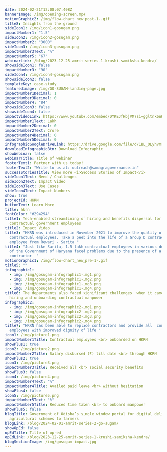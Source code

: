 ```yaml
---
date: 2024-02-21T12:08:07.408Z
bannerImage: /img/opening-screen.mp4
motionGraphic2: /img/flow-chart_new_post-1-.gif
title8: Insights from the ground
sideIcon1: /img/icon1-gosugam.png
impactNumber1: "1.5"
sideIcon2: /img/icon2-gosugam.png
impactNumber2: "3000"
sideIcon3: /img/icon3-gosugam.png
impactNumber3Text: "%"
impactNumber5: "67"
webinarLink: /blog/2023-12-25-amrit-series-1-krushi-samiksha-kendra/
showsideIcon1: false
impactNumber3: "90"
sideIcon4: /img/icon4-gosugam.png
showsideIcon2: false
templateKey: case-study
featuredimage: /img/GO-SUGAM-landing-page.jpg
impactNumber1Decimal: 1
impactNumber3Decimal: 0
impactNumber4: "84"
showsideIcon3: false
showsideIcon4: false
impactVideoLink: https://www.youtube.com/embed/DYKEJfHbjVM?si=ggltnk6nWh966wG_
impactNumber1Text: Lakh
impactNumber2Decimal: 0
impactNumber2Text: Crore
impactNumber4Decimal: 0
impactNumber5Decimal: 0
infographicGoogleDriveLink: https://drive.google.com/file/d/1BL_OLyhvmrt9BsOCiSya-6UEOhJAAyyr/view?usp=drive_link
downloadInfographicBtn: Download Infographic
showWebinar: false
webinarTitle: Title of webinar
footerText1: Partner with us today!
footerText2: "Write to us at: outreach@samagragovernance.in"
successStoriesTitle: View more <i>Success Stories of Impact</i>
sideIcon1Text: Need / Challenges
sideIcon2Text: Impact Video
sideIcon3Text: Use Cases
sideIcon4Text: Impact Numbers
show: true
projectId: HKRN
buttonText: Learn More
title: hkrn
fontColor: "#294294"
title1: Tech-enabled streamlining of hiring and benefits dispersal for
  contractual government employees
title2: Impact Video
title3: "HKRN was introduced in November 2021 to improve the quality of life of
  contractual employees. Take a peek into the life of a Group D contractual
  employee from Rewari - Sarita "
title4: "Just like Sarita, 1.5 lakh contractual employees in various departments
  of the Government of Haryana faced problems due to the presence of a
  contractor  "
motionGraphic1: /img/flow-chart_new_pre-1-.gif
title5: ""
infographic1:
  - img: /img/gosugam-infographic1-img1.png
  - img: /img/gosugam-infographic1-img2.png
  - img: /img/gosugam-infographic1-img3.png
  - img: /img/gosugam-infographic1-img4.png
title6: The departments also faced significant challenges  when it came to
  hiring and onboarding contractual manpower
infographic2:
  - img: /img/gosugam-infographic2-img1.png
  - img: /img/gosugam-infographic2-img2.png
  - img: /img/gosugam-infographic2-img3.png
  - img: /img/gosugam-infographic2-img4.png
title7: "HKRN has been able to replace contractors and provide all  contractual
  employees with improved dignity of life "
icon1: /img/picture1.png
impactNumber1Title: Contractual employees <br> onboarded on HKRN
showPlus1: true
icon2: /img/picture2.png
impactNumber2Title: Salary disbursed (₹) till date <br> through HKRN
showPlus2: true
icon3: /img/picture3.png
impactNumber3Title: Received all <br> social security benefits
showPlus3: false
icon4: /img/picture4.png
impactNumber4Text: "%"
impactNumber4Title: Availed paid leave <br> without hesitation
showPlus4: false
icon5: /img/picture5.png
impactNumber5Text: "%"
impactNumber5Title: Reduced time taken <br> to onboard manpower
showPlus5: false
blogTitle: Government of Odisha’s single window portal for digital delivery of
  agricultural schemes to farmers
blogLink: /blog/2024-02-01-amrit-series-2-go-sugam/
showOpEd: false
opEdTitle: Title of op-ed
opEdLink: /blog/2023-12-25-amrit-series-1-krushi-samiksha-kendra/
blogSectionImage: /img/gosugam-impact.jpg
---
```

